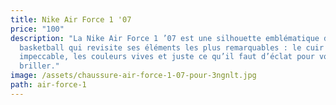 ```yaml
---
title: Nike Air Force 1 '07
price: "100"
description: "La Nike Air Force 1 ’07 est une silhouette emblématique du
  basketball qui revisite ses éléments les plus remarquables : le cuir
  impeccable, les couleurs vives et juste ce qu’il faut d’éclat pour vous faire
  briller."
image: /assets/chaussure-air-force-1-07-pour-3ngnlt.jpg
path: air-force-1
---
```

